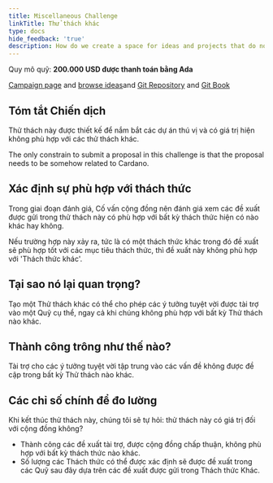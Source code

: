 ```yaml
---
title: Miscellaneous Challenge
linkTitle: Thử thách khác
type: docs
hide_feedback: 'true'
description: How do we create a space for ideas and projects that do not fit any of the other current Challenges?
---
```


Quy mô quỹ: **200.000 USD được thanh toán bằng Ada**

[Campaign page](https://cardano.ideascale.com/a/campaign-home/26248) and [browse ideas](https://cardano.ideascale.com/a/ideas/top/campaign-filter/byids/campaigns/26248/stage/unspecified)and [Git Repository](https://github.com/Catalyst-Challenges/F7-Miscellaneous-Challenge) and [Git Book](https://quality-assurance-dao.gitbook.io/catalyst-fund-7-challenges/fund-7/miscellaneous-challenges)

## Tóm tắt Chiến dịch

Thử thách này được thiết kế để nắm bắt các dự án thú vị và có giá trị hiện không phù hợp với các thử thách khác.

The only constrain to submit a proposal in this challenge is that the proposal needs to be somehow related to Cardano.

## Xác định sự phù hợp với thách thức

Trong giai đoạn đánh giá, Cố vấn cộng đồng nên đánh giá xem các đề xuất được gửi trong thử thách này có phù hợp với bất kỳ thách thức hiện có nào khác hay không.

Nếu trường hợp này xảy ra, tức là có một thách thức khác trong đó đề xuất sẽ phù hợp tốt với các mục tiêu thách thức, thì đề xuất này không phù hợp với 'Thách thức khác'.

## Tại sao nó lại quan trọng?

Tạo một Thử thách khác có thể cho phép các ý tưởng tuyệt vời được tài trợ vào một Quỹ cụ thể, ngay cả khi chúng không phù hợp với bất kỳ Thử thách nào khác.

## Thành công trông như thế nào?

Tài trợ cho các ý tưởng tuyệt vời tập trung vào các vấn đề không được đề cập trong bất kỳ Thử thách nào khác.

## Các chỉ số chính để đo lường

Khi kết thúc thử thách này, chúng tôi sẽ tự hỏi: thử thách này có giá trị đối với cộng đồng không?

- Thành công các đề xuất tài trợ, được cộng đồng chấp thuận, không phù hợp với bất kỳ thách thức nào khác.
- Số lượng các Thách thức có thể được xác định sẽ được đề xuất trong các Quỹ sau đây dựa trên các đề xuất được gửi trong Thách thức Khác.
